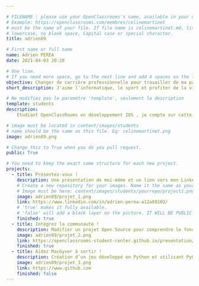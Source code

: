 ```yaml
---

# FILENAME : please use your OpenClassrooms's name, available in your url.
# Example: https://openclassrooms.com/membres/celinemartinet
# must be the name of your file. If file name is celinemartinet.md, title is celinemartinet.
# lowercase, no blank space, Capital case or special character.
title: adrien89

# First name or full name
name: Adrien PEREA
date: 2021-04-03 20:20

# One line.
# If you need more space, go to the next line and add 4 spaces on the left, as in 'description'.
objective: Changer de carrière professionnelle pour travailler de ma passion.
short_description: J'aime l'informatique, le sport et profiter de la vie.

# Ne modifiez pas le paramètre 'template', seulement la description
template: students
description:
    Etudiant OpenClassRooms en développement IOS , je compte sur cette formation pour faire de ma passion mon métier.

# image must be located in content/images/students
# name should be the same as this file. Eg: celinemartinet.png
image: adrien89.png

# Change this to True when you do you pull request.
public: True

# You need to keep the exact same structure for each new project.
projects:
  - title: Présentez-vous !
    description: Une présentation de moi-même et un lien vers mon LinkedIn.
    # Create a new repository for your images. Name it the same as your nickname and profile picture.
    # Image must be here: content/images/students/yourrepo/project1.png
    image: adrien89/projet_1.png
    link: https://www.linkedin.com/in/adrien-perea-a12a88102/
    # 'true' makes it fully available.
    # 'false' will add a black layer on the picture. IT WILL BE PUBLIC!
    finished: true
  - title: Intégrez la communauté !
    description: Modifier un projet Open Source pour comprendre le fonctionnement de Git, de Github et des pull requests. 
    image: adrien89/projet_2.png
    link: https://openclassrooms-student-center.github.io/presentation/students/adrien89.html
    finished: true
  - title: Aidez MacGyver à sortir !
    description: Création d’un jeu développé en Python et utilisant PyGame.
    image: adrien89/projet_3.png
    link: https://www.github.com
    finished: false
---
```

